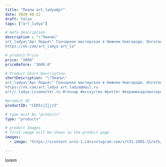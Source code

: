 ```yaml
---
title: "Пиалы art_ladyaАрт"
date: 2020-08-22
draft: false
tags: ["art_ladya"]

# meta description
description : "\"Пиалы\" 
art_ladya\"Арт Ладья\" Гончарная мастерская в Нижнем Новгороде. Изготовление керамики и мастер//-классы по обучению. 
https://vk.com/art_ladya art_la"

# product Price
price: "3000"
priceBefore: "3600.0"

# Product Short Description
shortDescription: "\"Пиалы\" 
art_ladya\"Арт Ладья\" Гончарная мастерская в Нижнем Новгороде. Изготовление керамики и мастер//-классы по обучению. 
https://vk.com/art_ladya art_ladya@mail.ru 
art//-ladya.Livemaster.ru #гончар #исскуство #potter #керамикадляинтерьера #керамикаручнаяработа #гончарнаямастерская #керамиканазаказ #handmade #посудаизглины #керамика #гончарнаяпосуда #эксклюзивнаякерамика #dishes #decor #ceramicar #mug #claygoods #tankard #earthenware #ceramic #design #пиалы #magic #японскиепиалы #ceramicart #pint #clay #авторскаякерамика"

#product ID
productID: "CEM1zjIjjz3"

# type must be "products"
type: "products"

# product Images
# first image will be shown in the product page
images:
  - image: "https://scontent-arn2-1.cdninstagram.com/v/t51.2885-15/e35/117970346_790507395042849_414319555177169799_n.jpg?tp=1&_nc_ht=scontent-arn2-1.cdninstagram.com&_nc_cat=109&_nc_ohc=D_qJW6-R6OsAX8M4bQY&ccb=7-4&oh=6fb68f89db22fc809e70e3411dbb2371&oe=60863F3C&_nc_sid=86f79a&ig_cache_key=MjM4MTUxNDk0MTg1NTA1NTA5NQ%3D%3D.2-ccb7-4"

---
```

lorem
